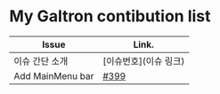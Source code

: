 My Galtron contibution list
============================

| Issue            | Link.            |
|------------------|------------------|
| 이슈 간단 소개   |[이슈번호](이슈 링크) |
| Add MainMenu bar |[#399](https://github.com/inureyes/Galtron/issues/399)